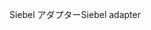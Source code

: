 <span data-ttu-id="d6c4e-101">Siebel アダプター</span><span class="sxs-lookup"><span data-stu-id="d6c4e-101">Siebel adapter</span></span>